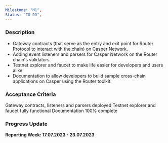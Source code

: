 ```yaml
---
Milestone: "M1",
Status: "TO DO",
---
```

<!--lang:en--> 
### Description

- Gateway contracts (that serve as the entry and exit point for Router Protocol to interact with the chain) on Casper Network.
- Adding event listeners and parsers for Casper Network on the Router chain's validators.
- Testnet explorer and faucet to make life easier for developers and users alike.
- Documentation to allow developers to build sample cross-chain applications on Casper 
using the Router toolkit.

### Acceptance Criteria

Gateway contracts, listeners and parsers deployed
Testnet explorer and faucet fully functional
Documentation 100% complete 

### Progress Update

**Reporting Week: 17.07.2023 - 23.07.2023**
